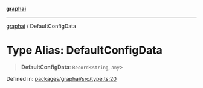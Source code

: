 [**graphai**](../README.md)

***

[graphai](../globals.md) / DefaultConfigData

# Type Alias: DefaultConfigData

> **DefaultConfigData**: `Record`\<`string`, `any`\>

Defined in: [packages/graphai/src/type.ts:20](https://github.com/kawamataryo/graphai/blob/e8a7b825cfe5b60039202cad9c90359642833517/packages/graphai/src/type.ts#L20)
